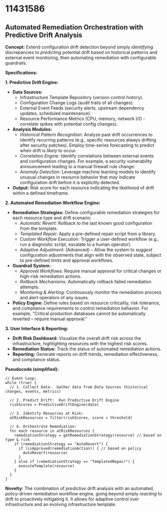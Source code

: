 # 11431586

## Automated Remediation Orchestration with Predictive Drift Analysis

**Concept:** Extend configuration drift detection beyond simply *identifying* discrepancies to *predicting* potential drift based on historical patterns and external event monitoring, then automating remediation with configurable guardrails.

**Specifications:**

**1. Predictive Drift Engine:**

*   **Data Sources:**
    *   Infrastructure Template Repository (version control history).
    *   Configuration Change Logs (audit trails of all changes).
    *   External Event Feeds (security alerts, upstream dependency updates, scheduled maintenance).
    *   Resource Performance Metrics (CPU, memory, network I/O - correlate spikes with potential config changes).
*   **Analysis Modules:**
    *   *Historical Pattern Recognition:* Analyze past drift occurrences to identify recurring patterns (e.g., specific resources always drifting after security patches).  Employ time-series forecasting to predict when drift is *likely* to occur.
    *   *Correlation Engine:*  Identify correlations between external events and configuration changes. For example, a security vulnerability announcement leading to a manual firewall rule change.
    *   *Anomaly Detection:* Leverage machine learning models to identify unusual changes in resource behavior that *may* indicate configuration drift before it is explicitly detected.
*   **Output:** Risk score for each resource indicating the likelihood of drift within a defined timeframe.

**2. Automated Remediation Workflow Engine:**

*   **Remediation Strategies:** Define configurable remediation strategies for each resource type and drift scenario:
    *   *Automatic Revert:*  Rollback to the last known good configuration from the template.
    *   *Templated Repair:*  Apply a pre-defined repair script from a library.
    *   *Custom Workflow Execution:* Trigger a user-defined workflow (e.g., run a diagnostic script, escalate to a human operator).
    *   *Adaptive Adjustment:* (Advanced) – Allow the system to *suggest* configuration adjustments that align with the observed state, subject to pre-defined limits and approval workflows.
*   **Guardrail System:**
    *   *Approval Workflows:*  Require manual approval for critical changes or high-risk remediation actions.
    *   *Rollback Mechanisms:*  Automatically rollback failed remediation attempts.
    *   *Monitoring & Alerting:*  Continuously monitor the remediation process and alert operators of any issues.
*   **Policy Engine:** Define rules based on resource criticality, risk tolerance, and compliance requirements to control remediation behavior. For example, "Critical production databases cannot be automatically reverted – require manual approval."

**3.  User Interface & Reporting:**

*   **Drift Risk Dashboard:** Visualize the overall drift risk across the infrastructure, highlighting resources with the highest risk scores.
*   **Remediation Status:** Track the status of automated remediation actions.
*   **Reporting:** Generate reports on drift trends, remediation effectiveness, and compliance status.

**Pseudocode (simplified):**

```
// Event Loop:
while (true) {
  // 1. Collect Data:  Gather data from Data Sources (historical changes, events, metrics)

  // 2. Predict Drift:  Run Predictive Drift Engine
  riskScores = PredictiveDriftEngine(data)

  // 3. Identify Resources at Risk:
  atRiskResources = filter(riskScores, score > threshold)

  // 4. Orchestrate Remediation:
  for each resource in atRiskResources {
    remediationStrategy = getRemediationStrategy(resource) // based on type & risk
    if (remediationStrategy == "AutoRevert") {
      if (isApproved(remediationAction)) { // based on policy
        AutoRevert(resource)
      }
    } else if (remediationStrategy == "TemplatedRepair") {
      executeTemplate(resource)
    }
  }
}
```

**Novelty:** The combination of *predictive* drift analysis with an automated, policy-driven remediation workflow engine, going beyond simply *reacting* to drift to proactively mitigating it. It allows for adaptive control over infrastructure and an evolving infrastructure template.